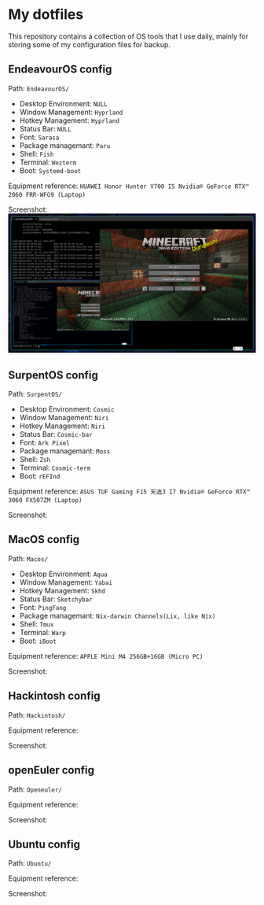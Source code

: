 
My dotfiles
======================

This repository contains a collection of OS tools that I use daily, mainly for storing some of my configuration files for backup.

EndeavourOS config
----------------------
Path: `EndeavourOS/`
 - Desktop Environment: `NULL`
 - Window Management:   `Hyprland`
 - Hotkey Management:   `Hyprland`
 - Status Bar:          `NULL`
 - Font:                `Sarasa`
 - Package managemant:  `Paru`
 - Shell:               `Fish`
 - Terminal:            `Wezterm`
 - Boot:                `Systemd-boot`

Equipment reference: `HUAWEI Honor Hunter V700 I5 Nvidia® GeForce RTX™ 2060 FRR-WFG9 (Laptop)`

Screenshot: \
![Screenshot-EOS](EndeavourOS/screenshot/1.png)


SurpentOS config
----------------------
Path: `SurpentOS/`
 - Desktop Environment: `Cosmic`
 - Window Management:   `Niri`
 - Hotkey Management:   `Niri`
 - Status Bar:          `Cosmic-bar`
 - Font:                `Ark Pixel`
 - Package managemant:  `Moss`
 - Shell:               `Zsh`
 - Terminal:            `Cosmic-term`
 - Boot:                `rEFInd`

Equipment reference: `ASUS TUF Gaming F15 天选3 I7 Nvidia® GeForce RTX™ 3060 FX507ZM (Laptop)`

Screenshot: 


MacOS config
----------------------
Path: `Macos/`
 - Desktop Environment: `Aqua`
 - Window Management:   `Yabai`
 - Hotkey Management:   `Skhd`
 - Status Bar:          `Sketchybar`
 - Font:                `PingFang`
 - Package managemant:  `Nix-darwin Channels(Lix, like Nix)`
 - Shell:               `Tmux`
 - Terminal:            `Warp`
 - Boot:                `iBoot`

Equipment reference: `APPLE Mini M4 256GB+16GB (Micro PC)`

Screenshot: 


Hackintosh config
----------------------
Path: `Hackintosh/`

Equipment reference:

Screenshot:


openEuler config
----------------------
Path: `Openeuler/`

Equipment reference:

Screenshot:


Ubuntu config
----------------------
Path: `Ubuntu/`

Equipment reference:

Screenshot:
